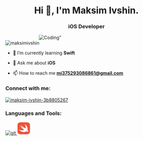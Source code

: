 <h1 align="center">Hi 👋, I'm Maksim Ivshin.</h1>
<h3 align="center">iOS Developer</h3>
<img align= "right" alt=Coding" width="400" src="https://i.pinimg.com/originals/81/17/8b/81178b47a8598f0c81c4799f2cdd4057.gif"> 

<p align="left"> <img src="https://komarev.com/ghpvc/?username=maksimivshin&label=Profile%20views&color=0e75b6&style=flat" alt="maksimivshin" /> </p>

- 🌱 I’m currently learning **Swift**

- 💬 Ask me about **iOS**

- 📫 How to reach me **mi375293086861@gmail.com**

<h3 align="left">Connect with me:</h3>
<p align="left">
<a href="https://linkedin.com/in/maksim-ivshin" target="blank"><img align="center" src="https://raw.githubusercontent.com/rahuldkjain/github-profile-readme-generator/master/src/images/icons/Social/linked-in-alt.svg" alt="maksim-ivshin-3b8805267" height="30" width="40" /></a>
</p>

<h3 align="left">Languages and Tools:</h3>
<p align="left"> <a href="https://git-scm.com/" target="_blank" rel="noreferrer"> <img src="https://www.vectorlogo.zone/logos/git-scm/git-scm-icon.svg" alt="git" width="40" height="40"/> </a> <a href="https://developer.apple.com/swift/" target="_blank" rel="noreferrer"> <img src="https://raw.githubusercontent.com/devicons/devicon/master/icons/swift/swift-original.svg" alt="swift" width="40" height="40"/> </a> </p>
